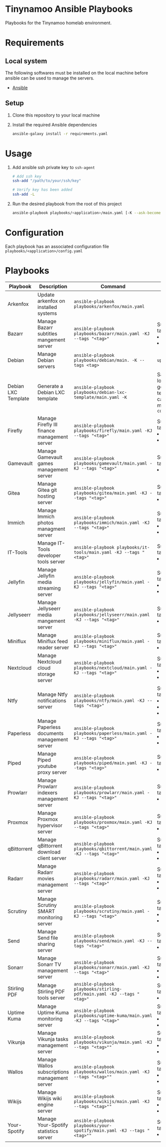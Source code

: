 <!-- @format -->

# Tinynamoo Ansible Playbooks

Playbooks for the Tinynamoo homelab environment.

# Requirements

## Local system

The following softwares must be installed on the local machine before ansible can be used to manage the servers.

- [Ansible](https://docs.ansible.com/ansible/latest/index.html)

## Setup

1. Clone this repository to your local machine
1. Install the required Ansible dependencies

   ```bash
   ansible-galaxy install -r requirements.yaml
   ```

# Usage

1. Add ansible ssh private key to `ssh-agent`

   ```bash
   # Add ssh key
   ssh-add "/path/to/your/ssh/key"

   # Verify key has been added
   ssh-add -L
   ```

1. Run the desired playbook from the root of this project

   ```bash
   ansible-playbook playbooks/<application>/main.yaml [-K --ask-become-pass] [-J --ask-vault-pass] --tags "[tags]"
   ```

# Configuration

Each playbook has an associated configuration file `playbooks/<application>/config.yaml`

# Playbooks

| Playbook            | Description                                   | Command                                                                 | Notes                                                                |
| ------------------- | --------------------------------------------- | ----------------------------------------------------------------------- | -------------------------------------------------------------------- |
| Arkenfox            | Update arkenfox on installed systems          | `ansible-playbook playbooks/arkenfox/main.yaml`                         |                                                                      |
| Bazarr              | Manage Bazarr subtitles mangement server      | `ansible-playbook playbooks/bazarr/main.yaml -KJ --tags "<tag>"`        | Supported tags<li>`install`<li>`upgrade`                             |
| Debian              | Manage Debian servers                         | `ansible-playbook playbooks/debian/main. -K --tags <tag>`               | `upgrade`                                                            |
| Debian LXC Template | Generate a Debian LXC template                | `ansible-playbook playbooks/debian-lxc-template/main.yaml -K`           | Save location of generated template can be modified in `config.yaml` |
| Firefly             | Manage Firefly III finance management server  | `ansible-playbook playbooks/firefly/main.yaml -KJ --tags "<tag>"`       | Supported tags<li>`install`<li>`upgrade`                             |
| Gamevault           | Manage Gamevault games management server      | `ansible-playbook playbooks/gamevault/main.yaml -KJ --tags "<tag>"`     | Supported tags<li>`install`                                          |
| Gitea               | Manage Gitea git hosting server               | `ansible-playbook playbooks/gitea/main.yaml -KJ --tags "<tag>"`         | Supported tags<li>`install`                                          |
| Immich              | Manage Immich photos managment server         | `ansible-playbook playbooks/immich/main.yaml -KJ --tags "<tag>"`        | Supported tags<li>`install`<li>`upgrade`                             |
| IT-Tools            | Manage IT-Tools developer tools server        | `ansible-playbook playbooks/it-tools/main.yaml -KJ --tags "<tag>"`      | Supported tags<li>`install`                                          |
| Jellyfin            | Manage Jellyfin media streaming server        | `ansible-playbook playbooks/jellyfin/main.yaml -KJ --tags "<tag>"`      | Supported tags<li>`backup`<li>`install`                              |
| Jellyseerr          | Manage Jellyseerr media mangement server      | `ansible-playbook playbooks/jellyseerr/main.yaml -KJ --tags "<tag>"`    | Supported tags<li>`install`                                          |
| Miniflux            | Manage Miniflux feed reader server            | `ansible-playbook playbooks/miniflux/main.yaml -KJ --tags "<tag>"`      | Supported tags<li>`install`                                          |
| Nextcloud           | Manage Nextcloud cloud storage server         | `ansible-playbook playbooks/nextcloud/main.yaml -KJ --tags "<tag>"`     | Supported tags<li>`backup`<li>`install`                              |
| Ntfy                | Manage Ntfy notifications server              | `ansible-playbook playbooks/ntfy/main.yaml -KJ --tags "<tag>"`          | Supported tags<li>`backup`<li>`install`<li>`upgrade`                 |
| Paperless           | Manage Paperless documents management server  | `ansible-playbook playbooks/paperless/main.yaml -KJ --tags "<tag>"`     | Supported tags<li>`install`<li>`upgrade`                             |
| Piped               | Manage Piped youtube proxy server             | `ansible-playbook playbooks/piped/main.yaml -KJ --tags "<tag>"`         | Supported tags<li>`install`                                          |
| Prowlarr            | Manage Prowlarr indexers management server    | `ansible-playbook playbooks/prowlarr/main.yaml -KJ --tags "<tag>"`      | Supported tags<li>`install`                                          |
| Proxmox             | Manage Proxmox hypervisor server              | `ansible-playbook playbooks/proxmox/main.yaml -KJ --tags "<tag>"`       | Supported tags<li>`install`                                          |
| qBittorrent         | Manage qBittorrent download client server     | `ansible-playbook playbooks/qbittorrent/main.yaml -KJ --tags "<tag>"`   | Supported tags<li>`install`<li>`upgrade`                             |
| Radarr              | Manage Radarr movies management server        | `ansible-playbook playbooks/radarr/main.yaml -KJ --tags "<tag>"`        | Supported tags<li>`install`<li>`upgrade`                             |
| Scrutiny            | Manage Scrutiny SMART monitoring server       | `ansible-playbook playbooks/scrutiny/main.yaml -KJ --tags "<tag>"`      | Supported tags<li>`backup`<li>`install`                              |
| Send                | Manage Send file sharing server               | `ansible-playbook playbooks/send/main.yaml -KJ --tags "<tag>"`          | Supported tags<li>`install`                                          |
| Sonarr              | Manage Sonarr TV management server            | `ansible-playbook playbooks/sonarr/main.yaml -KJ --tags "<tag>"`        | Supported tags<li>`install`<li>`upgrade`                             |
| Stirling PDF        | Manage Stirling PDF tools server              | `ansible-playbook playbooks/stirling-pdf/main.yaml -KJ --tags "<tag>"`  | Supported tags<li>`install`                                          |
| Uptime Kuma         | Manage Uptime Kuma monitoring server          | `ansible-playbook playbooks/uptime-kuma/main.yaml -KJ --tags "<tag>"`   | Supported tags<li>`backup`<li>`install`                              |
| Vikunja             | Manage Vikunja tasks management server        | `ansible-playbook playbooks/vikunja/main.yaml -KJ --tags "<tag>""`      | Supported tags<li>`install`<li>`upgrade`                             |
| Wallos              | Manage Wallos subscriptions management server | `ansible-playbook playbooks/wallos/main.yaml -KJ --tags "<tag>""`       | Supported tags<li>`install`<li>`upgrade`                             |
| Wikijs              | Manage Wikijs wiki engine server              | `ansible-playbook playbooks/wikijs/main.yaml -KJ --tags "<tag>""`       | Supported tags<li>`install`<li>`upgrade`                             |
| Your-Spotify        | Manage Your-Spotify statistics server         | `ansible-playbook playbooks/your-spotify/main.yaml -KJ --tags "<tag>""` | Supported tags<li>`install`                                          |
